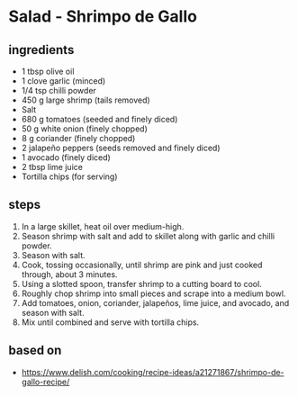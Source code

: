 # Salad - Shrimpo de Gallo

## ingredients

- 1 tbsp olive oil
- 1 clove garlic (minced)
- 1/4 tsp chilli powder
- 450 g large shrimp (tails removed)
- Salt
- 680 g tomatoes (seeded and finely diced)
- 50 g white onion (finely chopped)
- 8 g coriander (finely chopped)
- 2 jalapeño peppers (seeds removed and finely diced)
- 1 avocado (finely diced)
- 2 tbsp lime juice
- Tortilla chips (for serving)

## steps

1. In a large skillet, heat oil over medium-high.
2. Season shrimp with salt and add to skillet along with garlic and chilli powder.
3. Season with salt.
4. Cook, tossing occasionally, until shrimp are pink and just cooked through, about 3 minutes.
5. Using a slotted spoon, transfer shrimp to a cutting board to cool.
6. Roughly chop shrimp into small pieces and scrape into a medium bowl.
7. Add tomatoes, onion, coriander, jalapeños, lime juice, and avocado, and season with salt.
8. Mix until combined and serve with tortilla chips.

## based on

- https://www.delish.com/cooking/recipe-ideas/a21271867/shrimpo-de-gallo-recipe/
